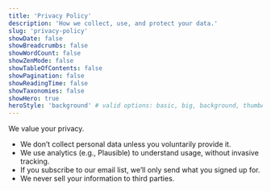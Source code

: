 ```yaml
---
title: 'Privacy Policy'
description: 'How we collect, use, and protect your data.'
slug: 'privacy-policy'
showDate: false
showBreadcrumbs: false
showWordCount: false
showZenMode: false
showTableOfContents: false
showPagination: false
showReadingTime: false
showTaxonomies: false
showHero: true
heroStyle: 'background' # valid options: basic, big, background, thumbAndBackground
---
```


We value your privacy.

-   We don’t collect personal data unless you voluntarily provide it.
-   We use analytics (e.g., Plausible) to understand usage, without invasive tracking.
-   If you subscribe to our email list, we’ll only send what you signed up for.
-   We never sell your information to third parties.
